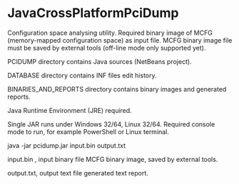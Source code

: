 # JavaCrossPlatformPciDump
Configuration space analysing utility.
Required binary image of MCFG 
(memory-mapped configuration space)
as input file.
MCFG binary image file must be saved by external tools
(off-line mode only supported yet).

PCIDUMP directory contains Java sources (NetBeans project).

DATABASE directory contains INF files edit history.

BINARIES_AND_REPORTS directory contains binary images and generated reports.

Java Runtime Environment (JRE) required.

Single JAR runs under Windows 32/64, Linux 32/64.
Required console mode to run, for example PowerShell or Linux terminal.


java -jar pcidump.jar input.bin output.txt


input.bin , input binary file
MCFG binary image, saved by external tools.

output.txt, output text file
generated text report.



